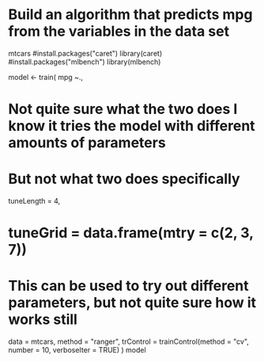 # Build an algorithm that predicts mpg from the variables in the data set
mtcars
#install.packages("caret")
library(caret)
#install.packages("mlbench")
library(mlbench)

model <- train(
  mpg ~.,
  # Not quite sure what the two does I know it tries the model with different amounts of parameters
  # But not what two does specifically
  tuneLength = 4,
  #  tuneGrid = data.frame(mtry = c(2, 3, 7))
  # This can be used to try out different parameters, but not quite sure how it works still
  data = mtcars, method = "ranger",
  trControl = trainControl(method = "cv", number = 10, verboseIter = TRUE)
)
model
